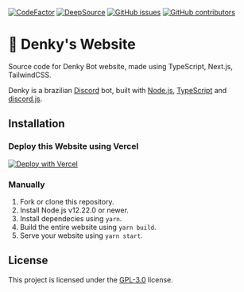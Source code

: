 [![CodeFactor](https://www.codefactor.io/repository/github/denkylabs/denkybot-website/badge)](https://www.codefactor.io/repository/github/denkylabs/denkybot-website) [![DeepSource](https://deepsource.io/gh/denkylabs/denkybot-website.svg/?label=active+issues&show_trend=true&token=li0amA4CZ6QMWV4mp9KbR2IU)](https://deepsource.io/gh/denkylabs/denkybot-website/?ref=repository-badge) [![GitHub issues](https://img.shields.io/github/issues/denkylabs/denkybot-website.svg)](https://GitHub.com/denkylabs/denkybot-website/issues/) [![GitHub contributors](https://badgen.net/github/contributors/denkylabs/denkybot-website)](https://GitHub.com/denkylabs/denkybot-website/graphs/contributors/)


# 🚀 Denky's Website

Source code for Denky Bot website, made using TypeScript, Next.js, TailwindCSS.

Denky is a brazilian [Discord](https://discord.com) bot, built with [Node.js](https://nodejs.org), [TypeScript](https://www.typescriptlang.org/) and [discord.js](https://discord.js.org).

## Installation

### Deploy this Website using Vercel

[![Deploy with Vercel](https://vercel.com/button)](https://vercel.com/new/clone?repository-url=https://github.com/denkylabs/denkybot-website)

### Manually

1. Fork or clone this repository.
2. Install Node.js v12.22.0 or newer.
3. Install dependecies using `yarn`.
4. Build the entire website using `yarn build`.
5. Serve your website using `yarn start`.

## License
This project is licensed under the [GPL-3.0](LICENSE) license.

